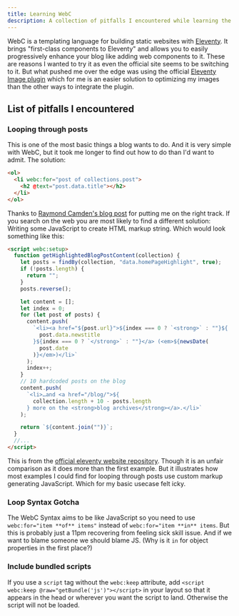 ```yaml
---
title: Learning WebC
description: A collection of pitfalls I encountered while learning the templating language WebC
---
```


WebC is a templating language for building static websites with [Eleventy](https://www.11ty.dev/).
It brings "first-class components to Eleventy" and allows you to easily progressively enhance your blog like adding web
components to it.
These are reasons I wanted to try it as even the official site seems to be switching to it. But what pushed me over the
edge was using the official [Eleventy Image plugin](https://www.11ty.dev/docs/plugins/image/) which for me is an easier
solution to optimizing my images than the other ways to integrate the plugin.

## List of pitfalls I encountered

### Looping through posts

This is one of the most basic things a blog wants to do. And it is very simple with WebC, but it took
me longer to find out how to do than I'd want to admit.
The solution:

```html
<ol>
  <li webc:for="post of collections.post">
    <h2 @text="post.data.title"></h2>
  </li>
</ol>
```

Thanks to [Raymond Camden's blog post](https://www.raymondcamden.com/2023/04/04/webc-updates-in-eleventy-looping) for putting me on the right track.
If you search on the web you are most likely to find a different solution:
Writing some JavaScript to create HTML markup string. Which would look something like this:

```html
<script webc:setup>
  function getHighlightedBlogPostContent(collection) {
    let posts = findBy(collection, "data.homePageHighlight", true);
    if (!posts.length) {
      return "";
    }
    posts.reverse();

    let content = [];
    let index = 0;
    for (let post of posts) {
      content.push(
        `<li><a href="${post.url}">${index === 0 ? `<strong>` : ""}${
          post.data.newstitle
        }${index === 0 ? `</strong>` : ""}</a> (<em>${newsDate(
          post.date
        )}</em>)</li>`
      );
      index++;
    }
    // 10 hardcoded posts on the blog
    content.push(
      `<li>…and <a href="/blog/">${
        collection.length + 10 - posts.length
      } more on the <strong>blog archives</strong></a>.</li>`
    );

    return `${content.join("")}`;
  }
  //...
</script>
```

This is from the [official eleventy website repository](https://github.com/11ty/11ty-website/blob/ab7c6c064e547b1436b64e87ad37648caeabe515/src/index.webc#L31C1-L49C2).
Though it is an unfair comparison as it does more than the first example. But it illustrates how most examples I could find
for looping through posts use custom markup generating JavaScript. Which for my basic usecase felt icky.

### Loop Syntax Gotcha

The WebC Syntax aims to be like JavaScript so you need to use `webc:for="item **of** items"` instead of `webc:for="item **in** items`.
But this is probably just a 11pm recovering from feeling sick skill issue. And if we want to blame someone we should blame JS.
(Why is it `in` for object properties in the first place?)

### Include bundled scripts

If you use a `script` tag without the `webc:keep` attribute, add `<script webc:keep @raw="getBundle('js')"></script>` in your layout so that it appears in the head or wherever you want the script to land. Otherwise the script will not be loaded.
